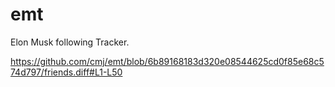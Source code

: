 # emt
Elon Musk following Tracker.

https://github.com/cmj/emt/blob/6b89168183d320e08544625cd0f85e68c574d797/friends.diff#L1-L50

